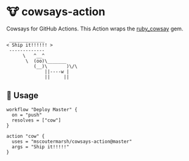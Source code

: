 # 🐮 cowsays-action
Cowsays for GitHub Actions. This Action wraps the [ruby_cowsay](https://github.com/PatrickTulskie/ruby_cowsay) gem.

```
 _____________ 
< Ship it!!!!!! >
 ------------- 
      \   ^__^
       \  (oo)\_______
          (__)\       )\/\
              ||----w |
              ||     ||

```

## 🐄 Usage

```hcl
workflow "Deploy Master" {
  on = "push"
  resolves = ["cow"]
}

action "cow" {
  uses = "mscoutermarsh/cowsays-action@master"
  args = "Ship it!!!!!"
}
```
